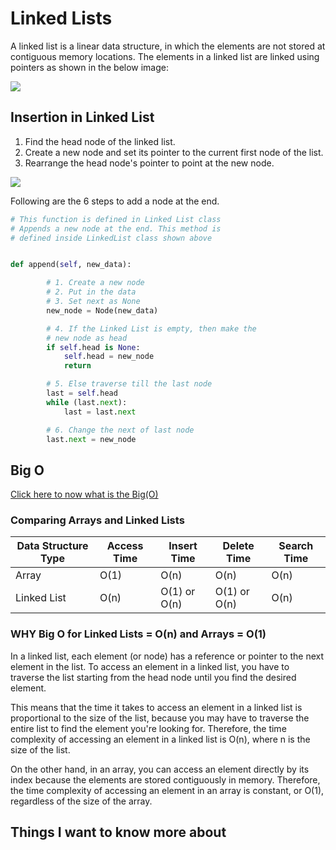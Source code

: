 # Linked Lists

A linked list is a linear data structure, in which the elements are not stored at contiguous memory locations. The elements in a linked list are linked using pointers as shown in the below image:

![](https://miro.medium.com/v2/resize:fit:720/format:webp/1*hk2vLhF9CK94grEu93pzLQ.png) 

## Insertion in Linked List
1. Find the head node of the linked list.
2. Create a new node and set its pointer to the current first node of the list.
3. Rearrange the head node's pointer to point at the new node.

![](https://cdn.procoding.org/datastructures/linkedlist/singly-linked-list/singly-linked-list-insert-at-end.gif) 

Following are the 6 steps to add a node at the end.

```python
# This function is defined in Linked List class
# Appends a new node at the end. This method is
# defined inside LinkedList class shown above


def append(self, new_data):

		# 1. Create a new node
		# 2. Put in the data
		# 3. Set next as None
		new_node = Node(new_data)

		# 4. If the Linked List is empty, then make the
		# new node as head
		if self.head is None:
			self.head = new_node
			return

		# 5. Else traverse till the last node
		last = self.head
		while (last.next):
			last = last.next

		# 6. Change the next of last node
		last.next = new_node

```

## Big O

 [Click here to now what is the Big(O)](../ReadClass01/README.md) 


 ### Comparing Arrays and Linked Lists

 | Data Structure Type | Access Time | Insert Time | Delete Time | Search Time |
|---------------------|-------------|-------------|-------------|-------------|
| Array               | O(1)        | O(n)        | O(n)        | O(n)        |
| Linked List         | O(n)        | O(1) or O(n)| O(1) or O(n)| O(n)        |


### WHY Big O for Linked Lists = O(n) and Arrays = O(1)

In a linked list, each element (or node) has a reference or pointer to the next element in the list. To access an element in a linked list, you have to traverse the list starting from the head node until you find the desired element.

This means that the time it takes to access an element in a linked list is proportional to the size of the list, because you may have to traverse the entire list to find the element you're looking for. Therefore, the time complexity of accessing an element in a linked list is O(n), where n is the size of the list.

On the other hand, in an array, you can access an element directly by its index because the elements are stored contiguously in memory. Therefore, the time complexity of accessing an element in an array is constant, or O(1), regardless of the size of the array.


## Things I want to know more about